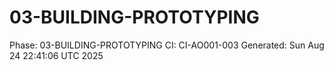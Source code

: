 # 03-BUILDING-PROTOTYPING
Phase: 03-BUILDING-PROTOTYPING
CI: CI-AO001-003
Generated: Sun Aug 24 22:41:06 UTC 2025
